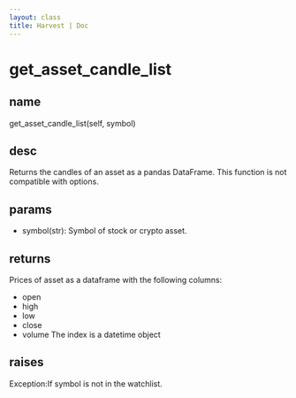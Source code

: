 ```yaml
---
layout: class
title: Harvest | Doc
---
```


# get_asset_candle_list
## name
get_asset_candle_list(self, symbol)
## desc
Returns the candles of an asset as a pandas DataFrame. This function is not compatible with options.
## params
- symbol(str): Symbol of stock or crypto asset.
## returns
Prices of asset as a dataframe with the following columns:
- open
- high
- low
- close
- volume
The index is a datetime object

## raises
Exception:If symbol is not in the watchlist.

